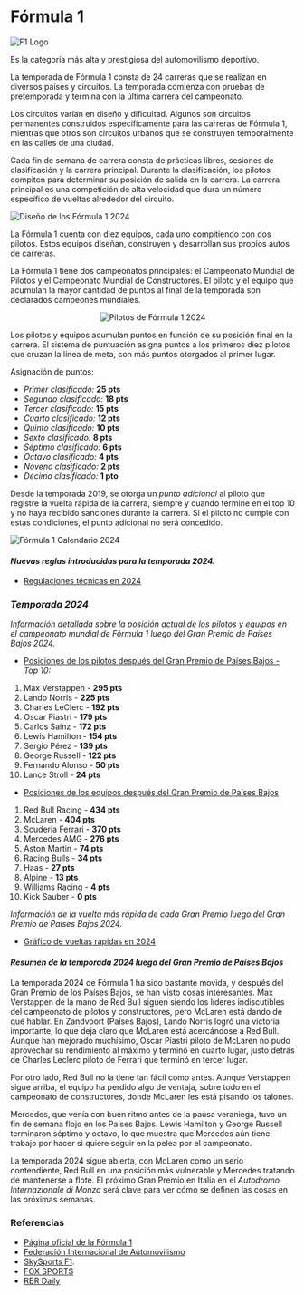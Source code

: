 # Fórmula 1

![F1 Logo](https://upload.wikimedia.org/wikipedia/commons/thumb/3/33/F1.svg/120px-F1.svg.png)

Es la categoría más alta y prestigiosa del automovilismo deportivo.

La temporada de Fórmula 1 consta de 24 carreras que se realizan en diversos países y circuitos. La temporada comienza con pruebas de pretemporada y termina con la última carrera del campeonato.

Los circuitos varían en diseño y dificultad. Algunos son circuitos permanentes construidos específicamente para las carreras de Fórmula 1, mientras que otros son circuitos urbanos que se construyen temporalmente en las calles de una ciudad.

Cada fin de semana de carrera consta de prácticas libres, sesiones de clasificación y la carrera principal. Durante la clasificación, los pilotos compiten para determinar su posición de salida en la carrera. La carrera principal es una competición de alta velocidad que dura un número específico de vueltas alrededor del circuito.

![Diseño de los Fórmula 1 2024](https://pbs.twimg.com/media/GGaFwKbW4AAzhQU?format=jpg&name=large)

La Fórmula 1 cuenta con diez equipos, cada uno compitiendo con dos pilotos. Estos equipos diseñan, construyen y desarrollan sus propios autos de carreras.

La Fórmula 1 tiene dos campeonatos principales: el Campeonato Mundial de Pilotos y el Campeonato Mundial de Constructores. El piloto y el equipo que acumulan la mayor cantidad de puntos al final de la temporada son declarados campeones mundiales.

<p align="center">
  <img src="img/f1_2024_lineup.jpg" alt="Pilotos de Fórmula 1 2024">
</p>

Los pilotos y equipos acumulan puntos en función de su posición final en la carrera. El sistema de puntuación asigna puntos a los primeros diez pilotos que cruzan la línea de meta, con más puntos otorgados al primer lugar.

Asignación de puntos:

- _Primer clasificado:_ **25 pts**
- _Segundo clasificado:_ **18 pts**
- _Tercer clasificado:_ **15 pts**
- _Cuarto clasificado:_ **12 pts**
- _Quinto clasificado:_ **10 pts**
- _Sexto clasificado:_ **8 pts**
- _Séptimo clasificado:_ **6 pts**
- _Octavo clasificado:_ **4 pts**
- _Noveno clasificado:_ **2 pts**
- _Décimo clasificado:_ **1 pto**

Desde la temporada 2019, se otorga un _punto adicional_ al piloto que registre la vuelta rápida de la carrera, siempre y cuando termine en el top 10 y no haya recibido sanciones durante la carrera. Si el piloto no cumple con estas condiciones, el punto adicional no será concedido.

![Fórmula 1 Calendario 2024](https://pbs.twimg.com/media/F0RqWXfWAAAcl90?format=jpg&name=large)

#### *Nuevas reglas introducidas para la temporada 2024.*

- [Regulaciones técnicas en 2024](https://www.formula1.com/en/results/2024/drivers)

### *Temporada 2024*

_Información detallada sobre la posición actual de los pilotos y equipos en el campeonato mundial de Fórmula 1 luego del Gran Premio de Países Bajos 2024._

- [Posiciones de los pilotos después del Gran Premio de Países Bajos -](https://www.formula1.com/en/drivers) _Top 10:_
  
1. Max Verstappen - **295 pts**
2. Lando Norris - **225 pts**
3. Charles LeClerc - **192 pts**
4. Oscar Piastri - **179 pts**
5. Carlos Sainz - **172 pts**
6. Lewis Hamilton - **154 pts**
7. Sergio Pérez - **139 pts**
8. George Russell - **122 pts**
9. Fernando Alonso - **50 pts**
10. Lance Stroll - **24 pts**

- [Posiciones de los equipos después del Gran Premio de Países Bajos](https://www.formula1.com/en/teams)
  
1. Red Bull Racing - **434 pts**
2. McLaren - **404 pts**
3. Scuderia Ferrari - **370 pts**
4. Mercedes AMG - **276 pts**
5. Aston Martin - **74 pts**
6. Racing Bulls - **34 pts**
7. Haas - **27 pts**
8. Alpine - **13 pts**
9. Williams Racing - **4 pts**
10. Kick Sauber - **0 pts**

 _Información de la vuelta más rápida de cada Gran Premio luego del Gran Premio de Países Bajos 2024._

- [Gráfico de vueltas rápidas en 2024](https://www.formula1.com/en/results/2024/drivers)
 
#### *Resumen de la temporada 2024 luego del Gran Premio de Países Bajos*

La temporada 2024 de Fórmula 1 ha sido bastante movida, y después del Gran Premio de los Países Bajos, se han visto cosas interesantes. Max Verstappen de la mano de Red Bull siguen siendo los líderes indiscutibles del campeonato de pilotos y constructores, pero McLaren está dando de qué hablar. En Zandvoort (Países Bajos), Lando Norris logró una victoria importante, lo que deja claro que McLaren está acercándose a Red Bull. Aunque han mejorado muchísimo, Oscar Piastri piloto de McLaren no pudo aprovechar su rendimiento al máximo y terminó en cuarto lugar, justo detrás de Charles Leclerc piloto de Ferrari que terminó en tercer lugar.

Por otro lado, Red Bull no la tiene tan fácil como antes. Aunque Verstappen sigue arriba, el equipo ha perdido algo de ventaja, sobre todo en el campeonato de constructores, donde McLaren les está pisando los talones.

Mercedes, que venía con buen ritmo antes de la pausa veraniega, tuvo un fin de semana flojo en los Países Bajos. Lewis Hamilton y George Russell terminaron séptimo y octavo, lo que muestra que Mercedes aún tiene trabajo por hacer si quiere seguir en la pelea por el campeonato.

La temporada 2024 sigue abierta, con McLaren como un serio contendiente, Red Bull en una posición más vulnerable y Mercedes tratando de mantenerse a flote. El próximo Gran Premio en Italia en el _Autodromo Internazionale di Monza_ será clave para ver cómo se definen las cosas en las próximas semanas​.

### Referencias

- [Página oficial de la Fórmula 1](https://www.formula1.com)
- [Federación Internacional de Automovilismo](https://www.fia.com/)
- [SkySports F1](https://www.skysports.com/f1/drivers-teams).
- [FOX SPORTS](https://www.foxsports.com.au/motorsport/formula-one/f1-2024-talking-points-and-analysis-from-dutch-grand-prix-lando-norris-banishes-demons-in-title-statement-max-verstappen-reality-oscar-piastri-finish-explained/news-story/b0b55b788e2d81f8ab8041415b92b09c)
- [RBR Daily](https://www.instagram.com/rbr_daily/)